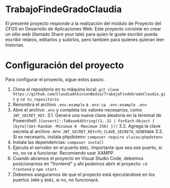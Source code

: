 # TrabajoFindeGradoClaudia
El presente proyecto responde a la realización del módulo de Proyecto del CFGS en Desarrollo de Aplicaciones Web. Este proyecto consiste en crear un sitio web (llamado Share your tale) para quien le guste escribir pueda escribir relatos, editarlos y subirlos, pero también para quienes quieran leer historias.


# Configuración del proyecto

Para configurar el proyecto, sigue estos pasos:

1. Clona el repositorio en tu máquina local: `git clone https://github.com/ClaudiaAtkinsonBedia/TrabajoFindeGradoClaudia.git` y
   `cd tu_repositorio` 
2. Renombra el archivo `.env.example` a `.env`: `cp .env.example .env`
3. Abre el archivo `.env` y completa los valores necesarios, como `JWT_SECRET_KEY`.
    3.1. Genera una nueva clave aleatoria en la terminal de Powershell: `[Convert]::ToBase64String((1..32 | ForEach-Object { [byte](Get-Random -Minimum 0 -Maximum 256) }))`
    3.2. Agrega la clave secreta al archivo .env: `JWT_SECRET_KEY=TU_CLAVE_SECRETA_GENERADA`
    3.3. Si es necesario, instala phpdotenv: `composer require vlucas/phpdotenv`
4. Instala las dependencias: `composer install`
5. Ejecuta el servidor en el puerto `8081`. Importante que sea ese puerto, si no, no va a funcionar. Recomiendo usar XAMPP.
6. Cuando abramos el proyecto en Visual Studio Code, debemos posicionarnos en "frontend" y ahí podemos abrir el proyecto: `cd frontend` y `npm start`.
7. Debemos asegurarnos de que el proyecto está ejecutándose en los puertos `3000` y `8081`, si no, no funcionará.
